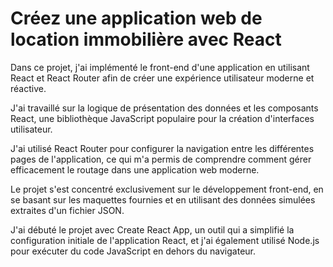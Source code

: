 # Créez une application web de location immobilière avec React

Dans ce projet, j'ai implémenté le front-end d'une application en utilisant React et React Router afin de créer une expérience utilisateur moderne et réactive.

J'ai travaillé sur la logique de présentation des données et les composants React, une bibliothèque JavaScript populaire pour la création d'interfaces utilisateur.

J'ai utilisé React Router pour configurer la navigation entre les différentes pages de l'application, ce qui m'a permis de comprendre comment gérer efficacement le routage dans une application web moderne.

Le projet s'est concentré exclusivement sur le développement front-end, en se basant sur les maquettes fournies et en utilisant des données simulées extraites d'un fichier JSON.

J'ai débuté le projet avec Create React App, un outil qui a simplifié la configuration initiale de l'application React, et j'ai également utilisé Node.js pour exécuter du code JavaScript en dehors du navigateur.
